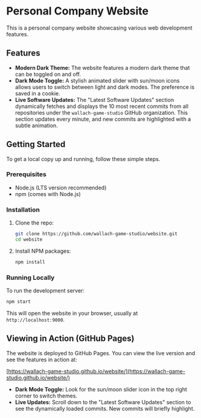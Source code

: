 # Personal Company Website

This is a personal company website showcasing various web development features.

## Features

-   **Modern Dark Theme:** The website features a modern dark theme that can be toggled on and off.
-   **Dark Mode Toggle:** A stylish animated slider with sun/moon icons allows users to switch between light and dark modes. The preference is saved in a cookie.
-   **Live Software Updates:** The "Latest Software Updates" section dynamically fetches and displays the 10 most recent commits from all repositories under the `wallach-game-studio` GitHub organization. This section updates every minute, and new commits are highlighted with a subtle animation.

## Getting Started

To get a local copy up and running, follow these simple steps.

### Prerequisites

-   Node.js (LTS version recommended)
-   npm (comes with Node.js)

### Installation

1.  Clone the repo:
    ```bash
    git clone https://github.com/wallach-game-studio/website.git
    cd website
    ```
2.  Install NPM packages:
    ```bash
    npm install
    ```

### Running Locally

To run the development server:

```bash
npm start
```

This will open the website in your browser, usually at `http://localhost:9000`.

## Viewing in Action (GitHub Pages)

The website is deployed to GitHub Pages. You can view the live version and see the features in action at:

[https://wallach-game-studio.github.io/website/](https://wallach-game-studio.github.io/website/)

-   **Dark Mode Toggle:** Look for the sun/moon slider icon in the top right corner to switch themes.
-   **Live Updates:** Scroll down to the "Latest Software Updates" section to see the dynamically loaded commits. New commits will briefly highlight.
